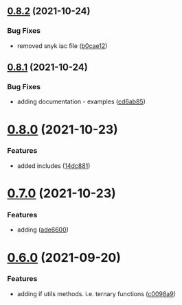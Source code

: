 ## [0.8.2](https://github.com/cmaurer/go-lo/compare/v0.8.1...v0.8.2) (2021-10-24)


### Bug Fixes

* removed snyk iac file ([b0cae12](https://github.com/cmaurer/go-lo/commit/b0cae128aa62a6aed1385fb9b6595b930912c69f))



## [0.8.1](https://github.com/cmaurer/go-lo/compare/v0.8.0...v0.8.1) (2021-10-24)


### Bug Fixes

* adding documentation - examples ([cd6ab85](https://github.com/cmaurer/go-lo/commit/cd6ab857835fb52879029fe1de75a867d87d79c1))



# [0.8.0](https://github.com/cmaurer/go-lo/compare/v0.7.0...v0.8.0) (2021-10-23)


### Features

* added includes ([14dc881](https://github.com/cmaurer/go-lo/commit/14dc8814b867b1c627c1b5766733b74528c529f2))



# [0.7.0](https://github.com/cmaurer/go-lo/compare/v0.6.0...v0.7.0) (2021-10-23)


### Features

* adding ([ade6600](https://github.com/cmaurer/go-lo/commit/ade660011b06f594bb83f95d3118f594716c8289))



# [0.6.0](https://github.com/cmaurer/go-lo/compare/v0.5.3...v0.6.0) (2021-09-20)


### Features

* adding if utils methods.  i.e. ternary functions ([c0098a9](https://github.com/cmaurer/go-lo/commit/c0098a98f1b58c589c86f34b7522132271c49537))



